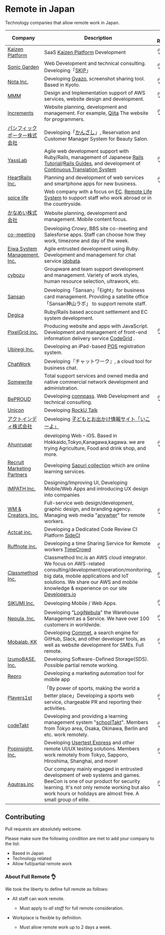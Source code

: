 # Remote in Japan

Technology companies that allow remote work in Japan.


| Company | Description | Full Remote? |
| ------------- | ------------- | ------------- |
| [Kaizen Platform](https://kaizenplatform.com/) | SaaS [Kaizen Platform](https://kaizenplatform.com) Development | :ok_hand: |
| [Sonic Garden](http://www.sonicgarden.jp/) | Web Development and technical consulting. Developing「[SKIP](http://www.skip-sns.jp/)」|  :ok_hand: |
| [Nota Inc.](http://www.notainc.com/) | Developing [Gyazo](https://gyazo.com/), screenshot sharing tool. Based in Kyoto. | :ok_hand: |
| [MMM](http://mmmcorp.co.jp/) | Design and Implementation support of AWS services, website design and development. | :ok_hand: |
| [Increments](http://increments.co.jp/) | Website planning, development and management. For example, [Qiita](http://qiita.com) The website for programmers. | :ok_hand: |
| [パシフィックポーター株式会社](http://pacificporter.jp/) | Developing「[かんざし](https://kanzashi.com/)」, Reservation and Customer Manager System for Beauty Salon. | |
| [YassLab](http://yasslab.jp/en/) | Agile web development support with Ruby/Rails, management of Japanese [Rails Tutorial](http://railstutorial.jp)/[Rails Guides](http://railsguides.jp), and development of [Continuous Translation System](https://speakerdeck.com/yasulab/how-we-continuously-translate-tech-docs) | :ok_hand: |
| [HeartRails Inc.](http://www.heartrails.com/) | Planning and development of web services and smartphone apps for new business. | :ok_hand: |
| [spice life](http://spicelife.jp/) | Web company with a focus on [EC](https://en.wikipedia.org/wiki/E-commerce). [Remote Life System](http://blog.spicelife.jp/entry/2015/03/16/190613) to support staff who work abroad or in the countryside. | |
| [かなめい株式会社](http://kanamei.co.jp/) | Website planning, development and management. Mobile content focus. | |
| [co-meeting](http://www.co-meeting.co.jp/) | Developing Crowy, BBS site co-meeting and Salesforse apps. Staff can choose how they work, timezone and day of the week. | |
| [Eiwa System Management, Inc.](http://www.esm.co.jp/) | Agile entrusted development using Ruby. Development and management for chat service [idobata](https://idobata.io/ja/home).| |
| [cybozu](http://cybozu.co.jp/) | Groupware and team support development and management. Variety of work styles, human resource selection, ultrawork, etc. | |
| [Sansan](http://jp.corp-sansan.com/) | Developing「Sansan」「Eight」for business card management. Providing a satellite office「Sansan神山ラボ」 to support remote staff.| |
| [Degica](https://www.degica.com/) | Ruby/Rails based account settlement and EC system development. | |
| [PixelGrid Inc.](https://www.pxgrid.com) | Producing website and apps with JavaScript. Development and management of front-end information delivery service [CodeGrid](http://www.codegrid.net/) . | :ok_hand: |
| [Ubiregi Inc.](https://ubiregi.com/) | Developing an iPad-based [POS](https://en.wikipedia.org/wiki/Point_of_sale) registration system. | |
| [ChatWork](http://www.chatwork.com/) | Developing『チャットワーク』, a cloud tool for business chat. | |
| [Somewrite](http://somewrite.com/) | Total support services and owned media and native commercial network development and administration. | |
| [BePROUD](http://www.beproud.jp/) | Developing [connpass](http://connpass.com). Web Development and technical consulting. | :ok_hand: |
| [Unicon](http://www.unicon-ltd.com/) | Developing [RockU Talk](https://play.google.com/store/apps/details?id=com.unicon_ltd.rockuapps.community&hl=ja) |  |
| [アクトインディ株式会社](http://www.actindi.com/) | Developing [子どもとお出かけ情報サイト「いこーよ」](http://iko-yo.net/) | |
| [Ahunrupar](http://www.ahunrupar.co/) | developing Web・iOS. Based in Hokkaido,Tokyo,Kanagawa,kagawa. we are trying Agriculture, Food and drink shop, and more. | :ok_hand: |
| [Recruit Marketing Partners](http://www.recruit-mp.co.jp/) | Developing [Sapuri collection](http://www.recruit-mp.co.jp/service/sapuri.html) which are online learning services. | |
| [IMPATH Inc.](http://impath.co.jp/) |Designing/Improving UI, Developing Mobile/Web Apps and introducing UX design into companies| |
| [WM & Creators, Inc.](https://wm-creators.com/) |Full-service web design/development, graphic design, and branding agency. Managing web media "[anywher](http://anywher.net)" for remote workers.|:ok_hand:|
| [Actcat inc.](http://www.actcat.co.jp/) | Developing a Dedicated Code Review CI Platform [SideCI](https://www.sideci.com/) | |
| [Ruffnote inc.](http://co.ruffnote.com/) | Developing a time Sharing Service for Remote workers [TimeCrowd](https://timecrowd.net/) |:ok_hand:|
| [Classmethod Inc.](http://classmethod.jp/) | Classmethod Inc.is an AWS cloud integrator. We focus on AWS-related consulting/development/operation/monitoring, big data, mobile applications and IoT solutions. We share our AWS and mobile knowledge & experience on our site [Developers.io](http://dev.classmethod.jp/) |:ok_hand:|
| [SIKUMI Inc.](http://sikmi.com/) | Developing Mobile / Web Apps. |:ok_hand:|
| [Nepula, Inc.](http://www.nepula.net/) | Developing "[LogiNebula](https://loginebula.com)" the Warehouse Management as a Service. We have over 100 customers in worldwide. |:ok_hand:|
| [Mobalab, KK](http://mobalab.strikingly.com/) | Developing [Commet](https://commet.cc), a search engine for GitHub, Slack, and other developer tools, as well as website development for SMEs. Full remote. |:ok_hand:|
| [IzumoBASE, Inc.](https://www.izumobase.com/) | Developing Software-Defined Storage(SDS). Possible partial remote working. | |
| [Repro](https://repro.io) | Developing a marketing automation tool for mobile app | |
| [Players1st](https://players1.st/) | 「By power of sports, making the world a better place」Developing a sports web service, chargeable PR and reporting their activities. |:ok_hand:|
| [codeTakt](http://codetakt.com/en/) | Developing and providing a learning management system "[schoolTakt](http://schooltakt.com/en/)". Members from Tokyo area, Osaka, Okinawa, Berlin and etc. work remotely. |:ok_hand:|
| [Popinsight, Inc.](https://popinsight.jp/) | Developing [Usertest Express](https://usertesting.jp/express) and other remote UI/UX testing solutions. Members work remotely from Tokyo, Sapporo, Hiroshima, Shanghai, and more! |:ok_hand:|
| [Aqutras.inc](http://www.aqutras.com/) | Our company mainly engaged in entrusted development of web systems and games. BeeCon is one of our product for security learning. It's not only remote working but also work hours or holidays are almost free. A small group of elite. | :ok_hand: |

## Contributing
Pull requests are absolutely welcome.

Please make sure the following condition are met to add your company to the list:

* Based in Japan
* Technology related
* Allow full/partial remote work

### About Full Remote :ok_hand:

We took the liberty to define full remote as follows:

* All staff can work remote.
  * Must apply to _all staff_ for full remote consideration.


* Workplace is flexible by definition.
  * Must allow remote work up to 2 days a week.
